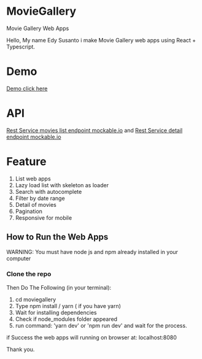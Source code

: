 # MovieGallery
Movie Gallery Web Apps

Hello, My name Edy Susanto i make Movie Gallery web apps using React + Typescript.

# Demo
[Demo click here](https://moviesmockable.netlify.app/)
# API
[Rest Service movies list endpoint mockable.io]("https://5f50ca542b5a260016e8bfb0.mockapi.io/api/v1/movies") and
[Rest Service detail endpoint mockable.io]("https://5f50ca542b5a260016e8bfb0.mockapi.io/api/v1/movies/1")

# Feature

1. List web apps
2. Lazy load list with skeleton as loader
3. Search with autocomplete
4. Filter by date range
5. Detail of movies
6. Pagination
7. Responsive for mobile

## How to Run the Web Apps
WARNING: You must have node js and npm already installed in your computer
### Clone the repo

Then Do The Following (in your terminal):
1. cd moviegallery
2. Type npm install / yarn ( if you have yarn)
3. Wait for installing dependencies
4. Check if node_modules folder appeared
5. run command: 'yarn dev' or  'npm run dev' and wait for the process.


if Success the web apps will running on browser at: localhost:8080

Thank you.



